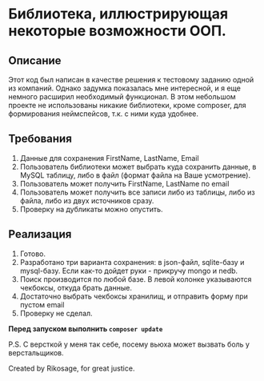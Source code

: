 # Библиотека, иллюстрирующая некоторые возможности ООП.

## Описание

Этот код был написан в качестве решения к тестовому заданию одной из компаний.
Однако задумка показалась мне интересной, и я еще немного расширил необходимый
функционал. В этом небольшом проекте не использованы никакие библиотеки, кроме
composer, для формирования неймспейсов, т.к. с ними куда удобнее.

## Требования

1. Данные для сохранения FirstName, LastName, Email
2. Пользователь библиотеки может выбрать куда сохранить данные, в MySQL таблицу, либо в файл (формат файла на Ваше усмотрение).
3. Пользователь может получить FirstName, LastName по email
4. Пользователь может получить все записи либо из таблицы, либо из файла, либо из двух источников сразу.
5. Проверку на дубликаты можно опустить.

## Реализация

1. Готово.
2. Разработано три варианта сохранения: в json-файл, sqlite-базу и mysql-базу. Если как-то дойдет руки - прикручу mongo и nedb.
3. Поиск производится по любой базе. В левой колонке указываются чекбоксы, откуда брать данные.
4. Достаточно выбрать чекбоксы хранилищ, и отправить форму при пустом email
5. Проверку не сделал.

**Перед запуском выполнить `composer update`**

P.S. С версткой у меня так себе, посему вьюха может вызвать боль у верстальщиков.

Created by Rikosage, for great justice.
